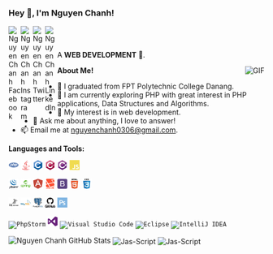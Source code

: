 <h3 title="hehehe"> Hey 👋, I'm Nguyen Chanh!</h3>

<a href="https://www.facebook.com/chanh.nguyen.632/">
  <img align="left" alt="Nguyen Chanh Facebook" width="24px" src="https://cdn.jsdelivr.net/npm/simple-icons@v3/icons/facebook.svg" />
</a>
<a href="https://www.instagram.com/chanh.phy/">
  <img align="left" alt="Nguyen Chanh Instagram" width="24px" src="https://cdn.jsdelivr.net/npm/simple-icons@v3/icons/instagram.svg" />
</a>
<a href="https://twitter.com/nguyenchanh0306">
  <img align="left" alt="Nguyen Chanh Twitter" width="24px" src="https://cdn.jsdelivr.net/npm/simple-icons@3.13.0/icons/twitter.svg" />
</a>
<a href="https://www.linkedin.com/in/nguyen-chanh-2277001b5/">
  <img align="left" alt="Nguyen Chanh LinkedIn" width="24px" src="https://cdn.jsdelivr.net/npm/simple-icons@v3/icons/linkedin.svg" />
</a>



<br />
<br />

A **WEB DEVELOPMENT** 🚀.
 

  <img align="right" alt="GIF" src="https://i.pinimg.com/originals/e4/26/70/e426702edf874b181aced1e2fa5c6cde.gif" />

**About Me!**

- 🌻 I graduated from FPT Polytechnic College Danang.
- 🏫 I am currently exploring PHP with great interest in PHP applications, Data Structures and Algorithms.
- 🚧 My interest is in web development.
- 💬 Ask me about anything, I love to answer!
- 📫 Email me at [nguyenchanh0306@gmail.com](mailto:nguyenchanh0306@gmail.com).



**Languages and Tools:**  


<code><img height="20" src="https://raw.githubusercontent.com/devicons/devicon/master/icons/php/php-plain.svg" title="PHP"></code>
<code><img height="20" src="https://raw.githubusercontent.com/devicons/devicon/master/icons/java/java-plain.svg" title="Java"></code>
<code><img height="20" src="https://raw.githubusercontent.com/devicons/devicon/master/icons/c/c-original.svg" title="C"></code>
<code><img height="20" src="https://raw.githubusercontent.com/devicons/devicon/master/icons/cplusplus/cplusplus-original.svg" title="C++"></code>
<code><img height="20" src="https://raw.githubusercontent.com/devicons/devicon/master/icons/csharp/csharp-original.svg" title="C#"></code>
<code><img height="20" src="https://raw.githubusercontent.com/devicons/devicon/master/icons/javascript/javascript-plain.svg" title="Javascript"></code>

<code><img height="20" src="https://raw.githubusercontent.com/devicons/devicon/master/icons/jquery/jquery-original-wordmark.svg" title="Jquery"></code>
<code><img height="20" src="https://raw.githubusercontent.com/devicons/devicon/master/icons/spring/spring-original-wordmark.svg" title="Spring"></code>
<code><img height="20" src="https://raw.githubusercontent.com/devicons/devicon/master/icons/angularjs/angularjs-plain.svg" title="AngularJS"></code>
<code><img height="20" src="https://raw.githubusercontent.com/devicons/devicon/master/icons/laravel/laravel-plain-wordmark.svg"></code>
<code><img height="20" src="https://raw.githubusercontent.com/devicons/devicon/master/icons/bootstrap/bootstrap-plain.svg" title="Bootstrap"></code>
<code><img height="20" src="https://raw.githubusercontent.com/devicons/devicon/master/icons/html5/html5-original-wordmark.svg" title="HTML"></code>
<code><img height="20" src="https://raw.githubusercontent.com/devicons/devicon/master/icons/css3/css3-original-wordmark.svg" title="CSS3"></code>

<code><img height="20" src="https://raw.githubusercontent.com/devicons/devicon/master/icons/microsoftsqlserver/microsoftsqlserver-plain-wordmark.svg" title="MS SQL Server"></code>
<code><img height="20" src="https://raw.githubusercontent.com/devicons/devicon/master/icons/mysql/mysql-original-wordmark.svg" title="MySQL"></code>
<code><img height="20" src="https://raw.githubusercontent.com/devicons/devicon/master/icons/postgresql/postgresql-original-wordmark.svg" title="PostgresSQL"></code>
<code><img height="20" src="https://raw.githubusercontent.com/devicons/devicon/master/icons/github/github-original-wordmark.svg" title="Github"></code>
<code><img height="20" src="https://raw.githubusercontent.com/devicons/devicon/master/icons/photoshop/photoshop-plain.svg" title="Photoshop"></code>

<code><img height="20" src="https://blog.jetbrains.com/wp-content/uploads/2015/12/phpstorm-PhpStorm_400x400_Twitter_logo_white.png" title="PhpStorm"></code>
<code><img height="20" src="https://raw.githubusercontent.com/devicons/devicon/master/icons/visualstudio/visualstudio-plain.svg" title="Visual Studio"></code>
<code><img height="20" src="https://encrypted-tbn0.gstatic.com/images?q=tbn:ANd9GcS-cAj3j8T0qWxYsc6NpXRgAyHHg7qKpR3GFagNSop7E7gHP73LYR9lpPY0B1_pfIPTvu8&usqp=CAU" title="Visual Studio Code"></code>
<code><img height="20" src="https://ih1.redbubble.net/image.373803469.4778/pp,840x830-pad,1000x1000,f8f8f8.u2.jpg" title="Eclipse"></code>
<code><img height="20" src="https://encrypted-tbn0.gstatic.com/images?q=tbn:ANd9GcQ9CgVYak3GO9ojqvnr4x6FExyYK7qPDnOYWwgVVjZylAas0x5YBh3vSOATA3VdMgId9Hw&usqp=CAU" title="IntelliJ IDEA"></code>

<img src="https://github-readme-stats.vercel.app/api?username=nguyenchanh0306&show_icons=true&hide_border=true&count_private=true&theme=shades-of-purple&icon_color=fad000" alt="Nguyen Chanh GitHub Stats">
<img align="center" src="https://github-readme-streak-stats.herokuapp.com/?user=nguyenchanh0306&count_private=true&theme=radical" alt="Jas-Script" />
<img align="center" width=500 src="https://github-readme-stats.vercel.app/api/top-langs/?username=nguyenchanh0306&count_private=true&theme=radical" alt="Jas-Script" />
